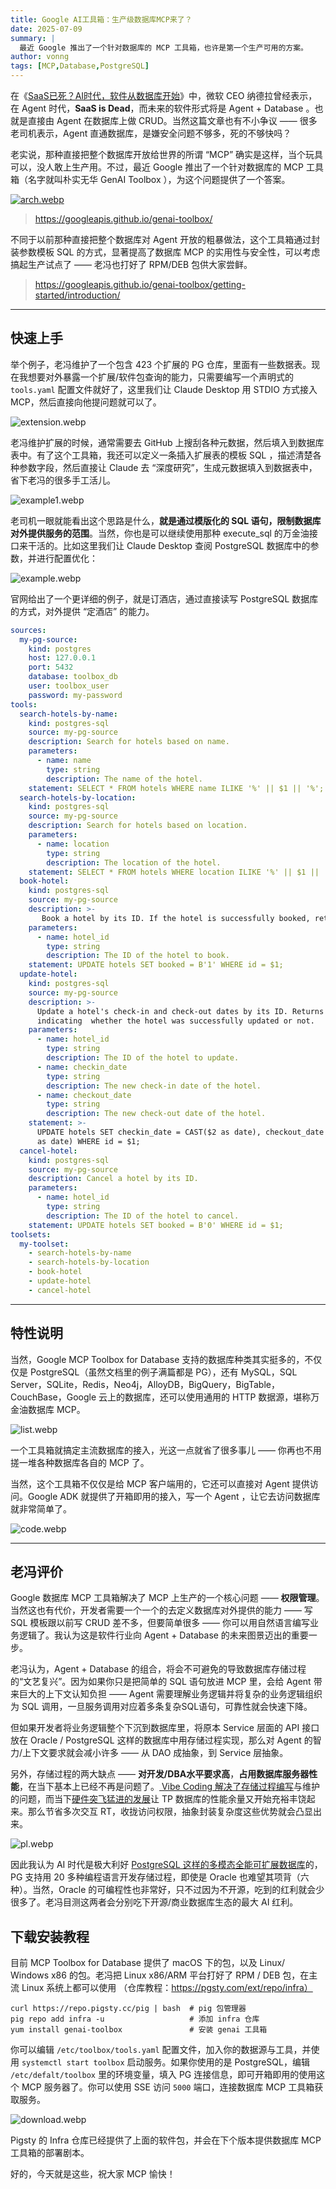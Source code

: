 ```yaml
---
title: Google AI工具箱：生产级数据库MCP来了？
date: 2025-07-09
summary: |
  最近 Google 推出了一个针对数据库的 MCP 工具箱，也许是第一个生产可用的方案。
author: vonng
tags: [MCP,Database,PostgreSQL]
---
```




在《[SaaS已死？AI时代，软件从数据库开始](https://mp.weixin.qq.com/s?__biz=MzU5ODAyNTM5Ng==&mid=2247489605&idx=1&sn=22aa5f6f18b871b2a216bc46dbaea42c&scene=21#wechat_redirect)》中，微软 CEO 纳德拉曾经表示，在 Agent 时代，**SaaS is Dead**，而未来的软件形式将是 Agent + Database 。也就是直接由 Agent 在数据库上做 CRUD。当然这篇文章也有不小争议 —— 很多老司机表示，Agent 直通数据库，是嫌安全问题不够多，死的不够快吗？

老实说，那种直接把整个数据库开放给世界的所谓 “MCP” 确实是这样，当个玩具可以，没人敢上生产用。不过，最近 Google 推出了一个针对数据库的 MCP 工具箱（名字就叫朴实无华 GenAI Toolbox ），为这个问题提供了一个答案。

[![arch.webp](arch.webp)](https://googleapis.github.io/genai-toolbox/)

> https://googleapis.github.io/genai-toolbox/

不同于以前那种直接把整个数据库对 Agent 开放的粗暴做法，这个工具箱通过封装参数模板 SQL 的方式，显著提高了数据库 MCP 的实用性与安全性，可以考虑搞起生产试点了 —— 老冯也打好了 RPM/DEB 包供大家尝鲜。

> https://googleapis.github.io/genai-toolbox/getting-started/introduction/


------



## 快速上手

举个例子，老冯维护了一个包含 423 个扩展的 PG 仓库，里面有一些数据表。现在我想要对外暴露一个扩展/软件包查询的能力，只需要编写一个声明式的 `tools.yaml` 配置文件就好了，这里我们让 Claude Desktop 用 STDIO 方式接入 MCP，然后直接向他提问题就可以了。

![extension.webp](extension.webp)

老冯维护扩展的时候，通常需要去 GitHub 上搜刮各种元数据，然后填入到数据库表中。有了这个工具箱，我还可以定义一条插入扩展表的模板 SQL ，描述清楚各种参数字段，然后直接让 Claude 去 “深度研究”，生成元数据填入到数据表中，省下老冯的很多手工活儿。

![example1.webp](example1.webp)

老司机一眼就能看出这个思路是什么，**就是通过模版化的 SQL 语句，限制数据库对外提供服务的范围**。当然，你也是可以继续使用那种 execute_sql 的万金油接口来干活的。比如这里我们让 Claude Desktop 查阅 PostgreSQL 数据库中的参数，并进行配置优化：

![example.webp](example.webp)

官网给出了一个更详细的例子，就是订酒店，通过直接读写 PostgreSQL 数据库的方式，对外提供 “定酒店” 的能力。

```yaml
sources:
  my-pg-source:
    kind: postgres
    host: 127.0.0.1
    port: 5432
    database: toolbox_db
    user: toolbox_user
    password: my-password
tools:
  search-hotels-by-name:
    kind: postgres-sql
    source: my-pg-source
    description: Search for hotels based on name.
    parameters:
      - name: name
        type: string
        description: The name of the hotel.
    statement: SELECT * FROM hotels WHERE name ILIKE '%' || $1 || '%';
  search-hotels-by-location:
    kind: postgres-sql
    source: my-pg-source
    description: Search for hotels based on location.
    parameters:
      - name: location
        type: string
        description: The location of the hotel.
    statement: SELECT * FROM hotels WHERE location ILIKE '%' || $1 || '%';
  book-hotel:
    kind: postgres-sql
    source: my-pg-source
    description: >-
       Book a hotel by its ID. If the hotel is successfully booked, returns a NULL, raises an error if not.
    parameters:
      - name: hotel_id
        type: string
        description: The ID of the hotel to book.
    statement: UPDATE hotels SET booked = B'1' WHERE id = $1;
  update-hotel:
    kind: postgres-sql
    source: my-pg-source
    description: >-
      Update a hotel's check-in and check-out dates by its ID. Returns a message
      indicating  whether the hotel was successfully updated or not.
    parameters:
      - name: hotel_id
        type: string
        description: The ID of the hotel to update.
      - name: checkin_date
        type: string
        description: The new check-in date of the hotel.
      - name: checkout_date
        type: string
        description: The new check-out date of the hotel.
    statement: >-
      UPDATE hotels SET checkin_date = CAST($2 as date), checkout_date = CAST($3
      as date) WHERE id = $1;
  cancel-hotel:
    kind: postgres-sql
    source: my-pg-source
    description: Cancel a hotel by its ID.
    parameters:
      - name: hotel_id
        type: string
        description: The ID of the hotel to cancel.
    statement: UPDATE hotels SET booked = B'0' WHERE id = $1;
toolsets:
  my-toolset:
    - search-hotels-by-name
    - search-hotels-by-location
    - book-hotel
    - update-hotel
    - cancel-hotel
```


------



## 特性说明

当然，Google MCP Toolbox for Database 支持的数据库种类其实挺多的，不仅仅是 PostgreSQL（虽然文档里的例子满篇都是 PG），还有 MySQL，SQL Server，SQLite，Redis，Neo4j，AlloyDB，BigQuery，BigTable，CouchBase，Google 云上的数据库，还可以使用通用的 HTTP 数据源，堪称万金油数据库 MCP。

![list.webp](list.webp)

一个工具箱就搞定主流数据库的接入，光这一点就省了很多事儿 —— 你再也不用搓一堆各种数据库各自的 MCP 了。

当然，这个工具箱不仅仅是给 MCP 客户端用的，它还可以直接对 Agent 提供访问。Google ADK 就提供了开箱即用的接入，写一个 Agent ，让它去访问数据库就非常简单了。

![code.webp](code.webp)



------

## 老冯评价

Google 数据库 MCP 工具箱解决了 MCP 上生产的一个核心问题 —— **权限管理**。当然这也有代价，开发者需要一个一个的去定义数据库对外提供的能力 —— 写 SQL 模板跟以前写 CRUD 差不多，但要简单很多 —— 你可以用自然语言编写业务逻辑了。我认为这是软件行业向 Agent + Database 的未来图景迈出的重要一步。

老冯认为，Agent + Database 的组合，将会不可避免的导致数据库存储过程的“文艺复兴”。因为如果你只是把简单的 SQL 语句放进 MCP 里，会给 Agent 带来巨大的上下文认知负担 —— Agent 需要理解业务逻辑并将复杂的业务逻辑组织为 SQL 调用，一旦服务调用对应着多条复杂SQL语句，可靠性就会快速下降。

但如果开发者将业务逻辑整个下沉到数据库里，将原本 Service 层面的 API 接口放在 Oracle / PostgreSQL 这样的数据库中用存储过程实现，那么对 Agent 的智力/上下文要求就会减小许多 —— 从 DAO 成抽象，到 Service 层抽象。

另外，存储过程的两大缺点 —— **对开发/DBA水平要求高**，**占用数据库服务器性能**，在当下基本上已经不再是问题了。[ Vibe Coding 解决了存储过程编写](https://mp.weixin.qq.com/s?__biz=MzU5ODAyNTM5Ng==&mid=2247489471&idx=1&sn=fb8cdcbdac233959f153a4d11eec9ffa&scene=21#wechat_redirect)与维护的问题，而当下[硬件突飞猛进的发展](https://mp.weixin.qq.com/s?__biz=MzU5ODAyNTM5Ng==&mid=2247486489&idx=1&sn=f2be1be496de46ac5ca816ac39cfdf24&scene=21#wechat_redirect)让 TP 数据库的性能余量又开始充裕丰饶起来。那么节省多次交互 RT，收拢访问权限，抽象封装复杂度这些优势就会凸显出来。

![pl.webp](pl.webp)

因此我认为 AI 时代是极大利好 [PostgreSQL 这样的多模态全能可扩展数据库](https://mp.weixin.qq.com/s?__biz=MzU5ODAyNTM5Ng==&mid=2247487513&idx=2&sn=ffb27fc934b6dce3d8571af0e228d21f&scene=21#wechat_redirect)的，PG 支持用 20 多种编程语言开发存储过程，即使是 Oracle 也难望其项背（六种）。当然，Oracle 的可编程性也非常好，只不过因为不开源，吃到的红利就会少很多了。老冯目测这两者会分别吃下开源/商业数据库生态的最大 AI 红利。

## 下载安装教程

目前 MCP Toolbox for Database 提供了 macOS 下的包，以及 Linux/ Windows x86 的包。老冯把 Linux x86/ARM 平台打好了 RPM / DEB 包，在主流 Linux 系统上都可以使用 （仓库教程：https://pgsty.com/ext/repo/infra）

```
curl https://repo.pigsty.cc/pig | bash  # pig 包管理器
pig repo add infra -u                   # 添加 infra 仓库
yum install genai-toolbox               # 安装 genai 工具箱
```

你可以编辑 `/etc/toolbox/tools.yaml` 配置文件，加入你的数据源与工具，并使用 `systemctl start toolbox` 启动服务。如果你使用的是 PostgreSQL，编辑 `/etc/defalt/toolbox` 里的环境变量，填入 PG 连接信息，即可开箱即用的使用这个 MCP 服务器了。你可以使用 SSE 访问 `5000` 端口，连接数据库 MCP 工具箱获取服务。

![download.webp](download.webp)

Pigsty 的 Infra 仓库已经提供了上面的软件包，并会在下个版本提供数据库 MCP 工具箱的部署剧本。

好的，今天就是这些，祝大家 MCP 愉快！
